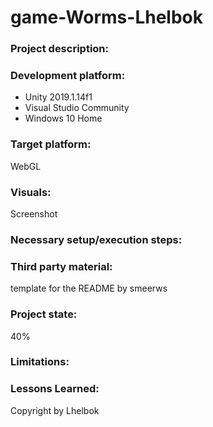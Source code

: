 # game-Worms-Lhelbok

### Project description: 

### Development platform: 

- Unity 2019.1.14f1
- Visual Studio Community
- Windows 10 Home

### Target platform: 
WebGL

### Visuals: 
Screenshot

### Necessary setup/execution steps: 


### Third party material: 
template for the README by smeerws

### Project state: 
40%

### Limitations: 

### Lessons Learned: 

Copyright by Lhelbok
